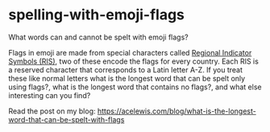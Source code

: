 # spelling-with-emoji-flags
 What words can and cannot be spelt with emoji flags?

Flags in emoji are made from special characters called [Regional Indicator Symbols (RIS)](https://en.wikipedia.org/wiki/Regional_Indicator_Symbol), two of these encode the flags for every country. Each RIS is a reserved character that corresponds to a Latin letter A-Z. If you treat these like normal letters what is the longest word that can be spelt only using flags?, what is the longest word that contains no flags?, and what else interesting can you find?

Read the post on my blog: https://acelewis.com/blog/what-is-the-longest-word-that-can-be-spelt-with-flags
